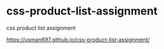 # css-product-list-assignment
css product list assignment


https://usman697.github.io/css-product-list-assignment/
